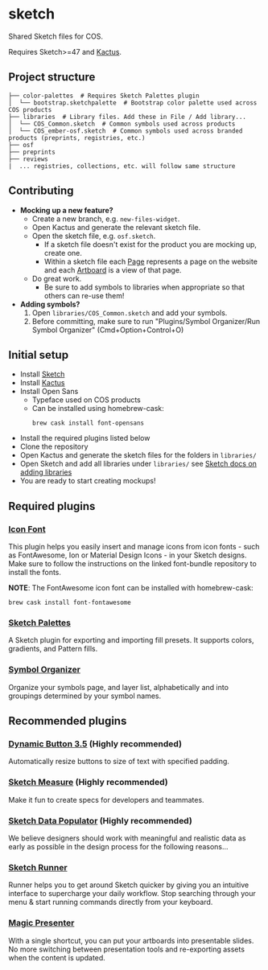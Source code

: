 # sketch

Shared Sketch files for COS.

Requires Sketch>=47 and [Kactus](https://kactus.io/).

## Project structure

```
├── color-palettes  # Requires Sketch Palettes plugin
│  └── bootstrap.sketchpalette  # Bootstrap color palette used across COS products
├── libraries  # Library files. Add these in File / Add library...
│  └── COS_Common.sketch  # Common symbols used across products
│  └── COS_ember-osf.sketch  # Common symbols used across branded products (preprints, registries, etc.)
├── osf
├── preprints
├── reviews
|  ... registries, collections, etc. will follow same structure
```

## Contributing

- **Mocking up a new feature?**
  - Create a new branch, e.g. `new-files-widget`.
  - Open Kactus and generate the relevant sketch file.
  - Open the sketch file, e.g. `osf.sketch`.
    - If a sketch file doesn't exist for the product you are mocking up,
    create one.
    - Within a sketch file each [Page](https://www.sketchapp.com/docs/grouping/pages/) represents a page on the website and each [Artboard](https://www.sketchapp.com/docs/grouping/artboards/) is a view of that page.
  - Do great work.
    - Be sure to add symbols to libraries when appropriate
    so that others can re-use them!
- **Adding symbols?**
  1. Open `libraries/COS_Common.sketch` and add your symbols.
  1. Before committing, make sure to run "Plugins/Symbol Organizer/Run
     Symbol Organizer" (Cmd+Option+Control+O)
     
## Initial setup
- Install [Sketch](https://sketchapp.com/)
- Install [Kactus](https://kactus.io/)
- Install Open Sans
    - Typeface used on COS products
    - Can be installed using homebrew-cask:
      ```
      brew cask install font-opensans
      ```
- Install the required plugins listed below
- Clone the repository
- Open Kactus and generate the sketch files for the folders in `libraries/`
- Open Sketch and add all libraries under `libraries/` see [Sketch docs on adding libraries](https://sketchapp.com/docs/libraries/adding-libraries)
- You are ready to start creating mockups!


## Required plugins

### [Icon Font](https://github.com/keremciu/sketch-iconfont)
This plugin helps you easily insert and manage icons from icon fonts - such as FontAwesome, Ion or Material Design Icons - in your Sketch designs. Make sure to follow the instructions on the linked font-bundle repository to install the fonts.

**NOTE**: The FontAwesome icon font can be installed with homebrew-cask:

```
brew cask install font-fontawesome
```

### [Sketch Palettes](https://github.com/andrewfiorillo/sketch-palettes)
A Sketch plugin for exporting and importing fill presets. It supports colors, gradients, and Pattern fills.

### [Symbol Organizer](https://github.com/sonburn/symbol-organizer)
Organize your symbols page, and layer list, alphabetically and into groupings determined by your symbol names.

## Recommended plugins

### [Dynamic Button 3.5](https://github.com/fuggfuggfugg/sketch-dynamic-button-3.5) (**Highly recommended**)
Automatically resize buttons to size of text with specified padding.

### [Sketch Measure](https://github.com/utom/sketch-measure) (**Highly recommended**)
Make it fun to create specs for developers and teammates.

### [Sketch Data Populator](https://github.com/preciousforever/sketch-data-populator) (**Highly recommended**)
We believe designers should work with meaningful and realistic data as early as possible in the design process for the following reasons...

### [Sketch Runner](http://sketchrunner.com/)
Runner helps you to get around Sketch quicker by giving you an intuitive interface to supercharge your daily workflow. Stop searching through your menu & start running commands directly from your keyboard.

### [Magic Presenter](http://magicsketch.io/presenter/)
With a single shortcut, you can put your artboards into presentable slides. No more switching between presentation tools and re-exporting assets when the content is updated.

